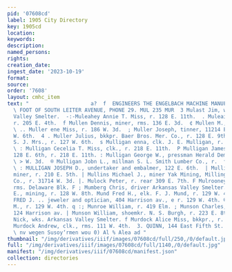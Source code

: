 ```yaml
---
pid: '07608cd'
label: 1905 City Directory
key: 1905cd
location: 
keywords: 
description: 
named_persons: 
rights: 
creation_date: 
ingest_date: '2023-10-19'
format: 
source: 
order: '7608'
layout: cmhc_item
text: "                    a?  f  ENGINEERS THE ENGELBACH MACHINE MANUFACTURING CO.
  \ FOOT OF SOUTH LEITER AVENUE, PHONE 29. MUL 235 MUR  3 Mulast Jim, wks. Arkansas
  Valley Smelter.  -:-Muleahey Annie T. Miss, r. 128 E. 11th.  . Muleair John J.,
  r. 205 E. 4th.  f Mullen Dennis, miner, rms. 136 E. 3d.  ¢ Mullen M., miner Ibex.
  \ .. Muller ene Miss, r. 186 W. 3d.  ; Muller Joseph, tinner, 11214 E. 6th, r. 127
  W. 6th.  4 . Muller Julius, bkkpr. Baer Bros. Mer. Co., r. 128 E. 9th. FE : Muller
  S. J. Mrs., r. 127 W. 6th.  s Mulligan enna, clk. J. E. Mulligan, r. 218 E. 11th.
  \ : Mulligan Cecelia T. Miss, clk., r. 218 E. 11th.  P Mulligan James E., furniture,
  128 E. 6th, r. 218 E. 11th. : Mulligan George W., pressman Herald Democrat, r. 328
  \ > W. 3d.  ® Mulligan Jobn L., millman S. L. Smith Lumber Co., r.  fF 299 E. 11th.
  \ : MULLIGAN JOSEPH D., undertaker and embalmer, 122 E. 6th.  | Mullins Dennis,
  miner, r. 210 E. 5th. | Mullins Michael J., miner Yak Mining, Milling & Tun- q nel
  Co., r. 31714 W. 3d. |. Mulock Peter, r. rear 309 E. 7th. F Mulrooney Patrick, mining,
  rms. Delaware Blk. F ; Mumberg Chris, driver Arkansas Valley Smelter. B Mulloy Charles
  E., mining, r. 128 W. 8th. Mund Fred H., elk. F. J. Mund, r. 129 W. 4th. ; MUND
  FRED J. .. jeweler and optician, 404 Harrison av., e r. 129 W. 4th. ® Mund Harold
  M., r. 129 W. 4th. q :; Munroe William, r. 419 Elm. ; Munson Charles, miner, rms.
  124 Harrison av. | Munson William, shoemkr. N. S. Burgh, r. 223 E. 8th. + Murch
  Nick, wks. Arkansas Valley Smelter. f Murdock Alice Miss, bkkpr., r. 520 E. 9th.
  Murdock Andrew, clk., rms. 111 W. 4th.  3. QUINN, 144 East Fifth St. WALL PAPER
  \ nv wegen Susoy‘rmen wou 0) Al % Alea ad "
thumbnail: "/img/derivatives/iiif/images/07608cd/full/250,/0/default.jpg"
full: "/img/derivatives/iiif/images/07608cd/full/1140,/0/default.jpg"
manifest: "/img/derivatives/iiif/07608cd/manifest.json"
collection: directories
---
```

